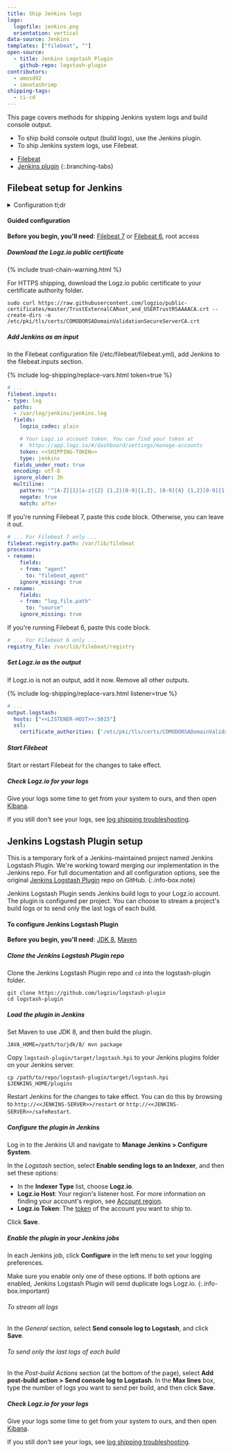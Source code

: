 ```yaml
---
title: Ship Jenkins logs
logo:
  logofile: jenkins.png
  orientation: vertical
data-source: Jenkins
templates: ["filebeat", ""]
open-source:
  - title: Jenkins Logstash Plugin
    github-repo: logstash-plugin
contributors:
  - amosd92
  - imnotashrimp
shipping-tags:
  - ci-cd
---
```


This page covers methods for shipping Jenkins system logs and build console output.

* To ship build console output (build logs), use the Jenkins plugin.
* To ship Jenkins system logs, use Filebeat.

<!-- tabContainer:start -->
<div class="branching-container">

* [Filebeat](#filebeat-config)
* [Jenkins plugin](#jenkins-plugin-config)
{:.branching-tabs}

<!-- tab:start -->
<div id="filebeat-config">

## Filebeat setup for Jenkins

<details>

<summary>
Configuration tl;dr
</summary>

{% include trust-chain-warning.html %}

| Item | Description |
|---|---|
| Files | [Sample configuration](https://raw.githubusercontent.com/logzio/logz-docs/master/shipping-config-samples/logz-filebeat-config.yml) <br> [Logz.io public certificate](https://raw.githubusercontent.com/logzio/public-certificates/master/TrustExternalCARoot_and_USERTrustRSAAAACA.crt) |
| Listener | Port 5015. For help finding your region's listener host, see [Account region]({{site.baseurl}}/user-guide/accounts/account-region.html). |
| Default log location | `/var/log/jenkins/jenkins.log` |
| Log type _\(for preconfigured parsing\)_ | `jenkins` |
{:.paramlist}

</details>

#### Guided configuration

**Before you begin, you'll need**:
[Filebeat 7](https://www.elastic.co/guide/en/beats/filebeat/current/filebeat-installation.html) or
[Filebeat 6](https://www.elastic.co/guide/en/beats/filebeat/6.7/filebeat-installation.html),
root access

<div class="tasklist">

##### Download the Logz.io public certificate

{% include trust-chain-warning.html %}

For HTTPS shipping, download the Logz.io public certificate to your certificate authority folder.

```shell
sudo curl https://raw.githubusercontent.com/logzio/public-certificates/master/TrustExternalCARoot_and_USERTrustRSAAAACA.crt --create-dirs -o /etc/pki/tls/certs/COMODORSADomainValidationSecureServerCA.crt
```

##### Add Jenkins as an input

In the Filebeat configuration file (/etc/filebeat/filebeat.yml), add Jenkins to the filebeat.inputs section.

{% include log-shipping/replace-vars.html token=true %}

```yaml
# ...
filebeat.inputs:
- type: log
  paths:
  - /var/log/jenkins/jenkins.log
  fields:
    logzio_codec: plain

    # Your Logz.io account token. You can find your token at
    #  https://app.logz.io/#/dashboard/settings/manage-accounts
    token: <<SHIPPING-TOKEN>>
    type: jenkins
  fields_under_root: true
  encoding: utf-8
  ignore_older: 3h
  multiline:
    pattern: '^[A-Z]{1}[a-z]{2} {1,2}[0-9]{1,2}, [0-9]{4} {1,2}[0-9]{1,2}:[0-9]{2}:[0-9]{2}'
    negate: true
    match: after
```

If you're running Filebeat 7, paste this code block.
Otherwise, you can leave it out.

```yaml
# ... For Filebeat 7 only ...
filebeat.registry.path: /var/lib/filebeat
processors:
- rename:
    fields:
    - from: "agent"
      to: "filebeat_agent"
    ignore_missing: true
- rename:
    fields:
    - from: "log.file.path"
      to: "source"
    ignore_missing: true
```

If you're running Filebeat 6, paste this code block.

```yaml
# ... For Filebeat 6 only ...
registry_file: /var/lib/filebeat/registry
```

##### Set Logz.io as the output

If Logz.io is not an output, add it now.
Remove all other outputs.

{% include log-shipping/replace-vars.html listener=true %}

```yaml
# ...
output.logstash:
  hosts: ["<<LISTENER-HOST>>:5015"]
  ssl:
    certificate_authorities: ['/etc/pki/tls/certs/COMODORSADomainValidationSecureServerCA.crt']
```

##### Start Filebeat

Start or restart Filebeat for the changes to take effect.

##### Check Logz.io for your logs

Give your logs some time to get from your system to ours, and then open [Kibana](https://app.logz.io/#/dashboard/kibana).

If you still don't see your logs, see [log shipping troubleshooting]({{site.baseurl}}/user-guide/log-shipping/log-shipping-troubleshooting.html).

</div>

</div>
<!-- tab:end -->

<!-- tab:start -->
<div id="jenkins-plugin-config">

## Jenkins Logstash Plugin setup

This is a temporary fork of a Jenkins-maintained project named Jenkins Logstash Plugin.
We're working toward merging our implementation in the Jenkins repo.
For full documentation and all configuration options, see the original [Jenkins Logstash Plugin](https://github.com/jenkinsci/logstash-plugin) repo on GitHub.
{:.info-box.note}

Jenkins Logstash Plugin sends Jenkins build logs to your Logz.io account.
The plugin is configured per project.
You can choose to stream a project's build logs or to send only the last logs of each build.

#### To configure Jenkins Logstash Plugin

**Before you begin, you'll need**:
[JDK 8](https://www.oracle.com/technetwork/java/javase/downloads/jdk8-downloads-2133151.html),
[Maven](https://maven.apache.org/install.html)

<div class="tasklist">

##### Clone the Jenkins Logstash Plugin repo

Clone the Jenkins Logstash Plugin repo and `cd` into the logstash-plugin folder.

```shell
git clone https://github.com/logzio/logstash-plugin
cd logstash-plugin
```

##### Load the plugin in Jenkins

Set Maven to use JDK 8, and then build the plugin.

```shell
JAVA_HOME=/path/to/jdk/8/ mvn package
```

Copy `logstash-plugin/target/logstash.hpi` to your Jenkins plugins folder on your Jenkins server.

```shell
cp /path/to/repo/logstash-plugin/target/logstash.hpi $JENKINS_HOME/plugins
```

Restart Jenkins for the changes to take effect.
You can do this by browsing to `http://<<JENKINS-SERVER>>/restart` or `http://<<JENKINS-SERVER>>/safeRestart`.

##### Configure the plugin in Jenkins

Log in to the Jenkins UI and navigate to **Manage Jenkins > Configure System**.

In the _Logstash_ section, select **Enable sending logs to an Indexer**, and then set these options:

* In the **Indexer Type** list, choose **Logz.io**.
* **Logz.io Host**: Your region's listener host.
  For more information on finding your account's region, see [Account region](https://docs.logz.io/user-guide/accounts/account-region.html).
* **Logz.io Token**: The [token](https://app.logz.io/#/dashboard/settings/general) of the account you want to ship to.

Click **Save**.

##### Enable the plugin in your Jenkins jobs

In each Jenkins job, click **Configure** in the left menu to set your logging preferences.

Make sure you enable only one of these options.
If both options are enabled, Jenkins Logstash Plugin will send duplicate logs Logz.io.
{:.info-box.important}

###### To stream all logs

In the _General_ section, select **Send console log to Logstash**, and click **Save**.

###### To send only the last logs of each build

In the _Post-build Actions_ section (at the bottom of the page), select **Add post-build action > Send console log to Logstash**.
In the **Max lines** box, type the number of logs you want to send per build, and then click **Save**.

##### Check Logz.io for your logs

Give your logs some time to get from your system to ours, and then open [Kibana](https://app.logz.io/#/dashboard/kibana).

If you still don't see your logs, see [log shipping troubleshooting](https://docs.logz.io/user-guide/log-shipping/log-shipping-troubleshooting.html).

</div>

</div>
<!-- tab:end -->

</div>
<!-- tabContainer:end -->
